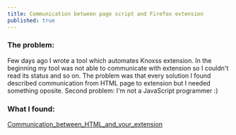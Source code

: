 ```yaml
---
title: Communication between page script and Firefox extension
published: true
---
```

### [](#header-3)The problem:

Few days ago I wrote a tool which automates Knoxss extension. In the beginning my tool was not able to communicate with extension so I couldn't read its status and so on. The problem was that every solution I found described communication from HTML page to extension but I needed something oposite. Second problem: I'm not a JavaScript programmer :)

### What I found:

[Communication_between_HTML_and_your_extension](https://developer.mozilla.org/en-US/docs/Archive/Add-ons/Communication_between_HTML_and_your_extension)

